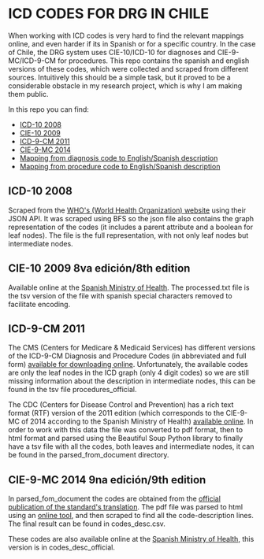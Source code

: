 # ICD CODES FOR DRG IN CHILE 

When working with ICD codes is very hard to find the relevant mappings online, and even harder if its in Spanish or for a specific country. In the case of Chile, the DRG system uses CIE-10/ICD-10 for diagnoses and CIE-9-MC/ICD-9-CM for procedures. This repo contains the spanish and english versions of these codes, which were collected and scraped from different sources. Intuitively this should be a simple task, but it proved to be a considerable obstacle in my research project, which is why I am making them public. 

In this repo you can find:

- [ICD-10 2008](./diagnoses/en)
- [CIE-10 2009](./diagnoses/es)
- [ICD-9-CM 2011](./procedures/en)
- [CIE-9-MC 2014](./procedures/es)
- [Mapping from diagnosis code to English/Spanish description](./diagnoses)
- [Mapping from procedure code to English/Spanish description](./procedures)

## ICD-10 2008

Scraped from the [WHO's (World Health Organization) website](https://icd.who.int/browse10/2008/en) using their JSON API. It was scraped using BFS so the json file also contains the graph representation of the codes (it includes a parent attribute and a boolean for leaf nodes). The file is the full representation, with not only leaf nodes but intermediate nodes.

## CIE-10 2009 8va edición/8th edition

Available online at the [Spanish Ministry of Health](https://eciemaps.mscbs.gob.es/ecieMaps/documentation/documentation.html). The processed.txt file is the tsv 
version of the file with spanish special characters removed to facilitate encoding. 


## ICD-9-CM 2011

The CMS (Centers for Medicare & Medicaid Services) has different versions of the ICD-9-CM Diagnosis and Procedure Codes (in abbreviated and full form) [available for downloading online](https://www.cms.gov/Medicare/Coding/ICD9ProviderDiagnosticCodes/codes). Unfortunately, the available codes are only the leaf nodes in the ICD graph (only 4 digit codes) so we are still missing information about the description in intermediate nodes, this can be found in the tsv file procedures_official. 

The CDC (Centers for Disease Control and Prevention) has a rich text format (RTF) version of the 2011 edition (which corresponds to the CIE-9-MC of 2014 according to the Spanish Ministry of Health) [available online](https://www.cdc.gov/nchs/icd/icd9cm.htm). In order to work with this data the file was converted to pdf format, then to html format and parsed using the Beautiful Soup Python library to finally have a tsv file with all the codes, both leaves and intermediate nodes, it can be found in the parsed_from_document directory. 

## CIE-9-MC 2014 9na edición/9th edition

In parsed_fom_document the codes are obtained from the [official publication of the standard's translation](https://www.mscbs.gob.es/estadEstudios/estadisticas/docs/CIE9MC_2014_def_accesible.pdf). The pdf file was parsed to html using an [online tool](https://www.pdftohtml.net/), and then scraped to find all the code-description lines. The final result can be found in codes_desc.csv. 

These codes are also available online at the [Spanish Ministry of Health](https://eciemaps.mscbs.gob.es/ecieMaps/documentation/documentation.html), this version is in codes_desc_official.